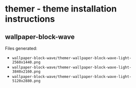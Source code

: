 # themer - theme installation instructions

## wallpaper-block-wave

Files generated:

* `wallpaper-block-wave/themer-wallpaper-block-wave-light-2560x1440.png`
* `wallpaper-block-wave/themer-wallpaper-block-wave-light-3840x2160.png`
* `wallpaper-block-wave/themer-wallpaper-block-wave-light-5120x2880.png`